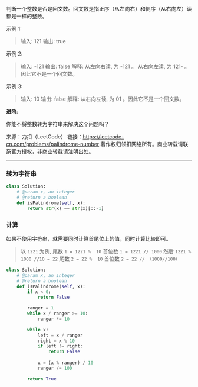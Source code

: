 判断一个整数是否是回文数。回文数是指正序（从左向右）和倒序（从右向左）读都是一样的整数。

示例 1:

>输入: 121
输出: true

示例 2:

>输入: -121
输出: false
解释: 从左向右读, 为 -121 。 从右向左读, 为 121- 。因此它不是一个回文数。

示例 3:

>输入: 10
输出: false
解释: 从右向左读, 为 01 。因此它不是一个回文数。

**进阶**:

你能不将整数转为字符串来解决这个问题吗？

来源：力扣（LeetCode）
链接：https://leetcode-cn.com/problems/palindrome-number
著作权归领扣网络所有。商业转载请联系官方授权，非商业转载请注明出处。

---

### 转为字符串

```python
class Solution:
    # @param x, an integer
    # @return a boolean
    def isPalindrome(self, x):
        return str(x) == str(x)[::-1]
```

### 计算
如果不使用字符串，就需要同时计算首尾位上的值，同时计算比较即可。

>以 `1221` 为例,
尾数   `1 = 1221 %  10`
首位数 `1 = 1221 // 1000`
然后   `1221 % 1000 //10 = 22`
尾数   `2 = 22 %  10`
首位数 `2 = 22 // （1000//100）`


```python
class Solution:
    # @param x, an integer
    # @return a boolean
    def isPalindrome(self, x):
        if x < 0:
            return False

        ranger = 1
        while x / ranger >= 10:
            ranger *= 10

        while x:
            left = x / ranger
            right = x % 10
            if left != right:
                return False
            
            x = (x % ranger) / 10
            ranger /= 100

        return True
```